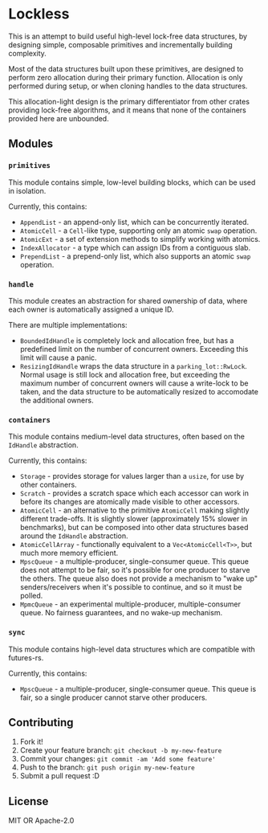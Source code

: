 # Lockless

This is an attempt to build useful high-level lock-free data structures,
by designing simple, composable primitives and incrementally building complexity.

Most of the data structures built upon these primitives, are designed
to perform zero allocation during their primary function. Allocation is only performed
during setup, or when cloning handles to the data structures.

This allocation-light design is the primary differentiator from other crates providing
lock-free algorithms, and it means that none of the containers provided here
are unbounded.


## Modules

### `primitives`

  This module contains simple, low-level building blocks, which can be used in isolation.

  Currently, this contains:
  - `AppendList` - an append-only list, which can be concurrently iterated.
  - `AtomicCell` - a `Cell`-like type, supporting only an atomic `swap` operation.
  - `AtomicExt` - a set of extension methods to simplify working with atomics.
  - `IndexAllocator` - a type which can assign IDs from a contiguous slab.
  - `PrependList` - a prepend-only list, which also supports an atomic `swap` operation.

### `handle`

  This module creates an abstraction for shared ownership of data, where each owner is
  automatically assigned a unique ID.

  There are multiple implementations:
  - `BoundedIdHandle` is completely lock and allocation free, but has a predefined
    limit on the number of concurrent owners. Exceeding this limit will cause a panic.
  - `ResizingIdHandle` wraps the data structure in a `parking_lot::RwLock`. Normal
    usage is still lock and allocation free, but exceeding the maximum number of
    concurrent owners will cause a write-lock to be taken, and the data structure
    to be automatically resized to accomodate the additional owners.

### `containers`

  This module contains medium-level data structures, often based on the `IdHandle`
  abstraction.

  Currently, this contains:
  - `Storage` - provides storage for values larger than a `usize`, for use by other
    containers.
  - `Scratch` - provides a scratch space which each accessor can work in before its
    changes are atomically made visible to other accessors.
  - `AtomicCell` - an alternative to the primitive `AtomicCell` making slightly different
    trade-offs. It is slightly slower (approximately 15% slower in benchmarks), but can be
    composed into other data structures based around the `IdHandle` abstraction.
  - `AtomicCellArray` - functionally equivalent to a `Vec<AtomicCell<T>>`, but much
    more memory efficient.
  - `MpscQueue` - a multiple-producer, single-consumer queue. This queue does not attempt
    to be fair, so it's possible for one producer to starve the others. The queue also
    does not provide a mechanism to "wake up" senders/receivers when it's possible to
    continue, and so it must be polled.
  - `MpmcQueue` - an experimental multiple-producer, multiple-consumer queue. No fairness
    guarantees, and no wake-up mechanism.

### `sync`

  This module contains high-level data structures which are compatible with futures-rs.

  Currently, this contains:
  - `MpscQueue` - a multiple-producer, single-consumer queue. This queue is fair,
    so a single producer cannot starve other producers.


## Contributing

1. Fork it!
2. Create your feature branch: `git checkout -b my-new-feature`
3. Commit your changes: `git commit -am 'Add some feature'`
4. Push to the branch: `git push origin my-new-feature`
5. Submit a pull request :D


## License

MIT OR Apache-2.0
